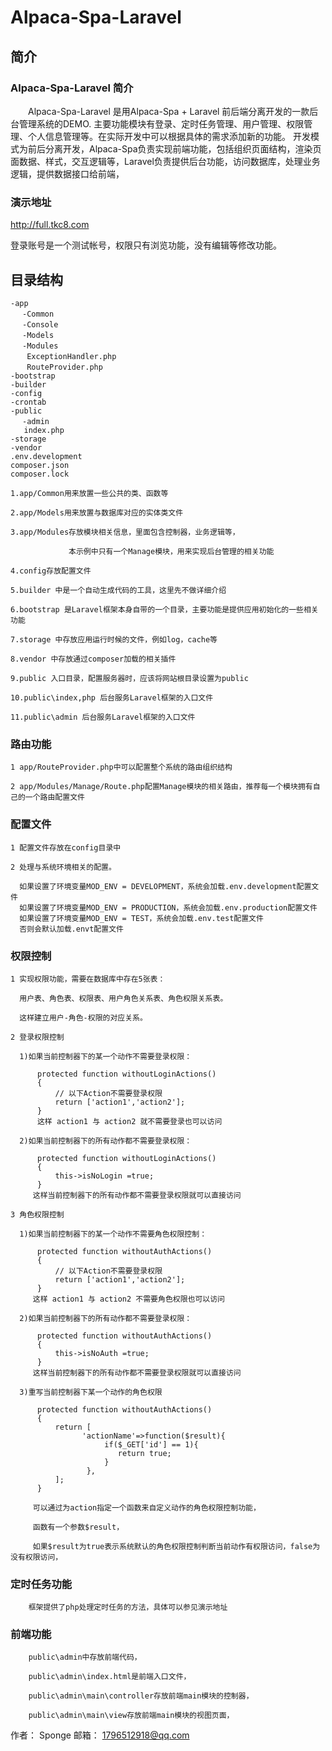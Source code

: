 # Alpaca-Spa-Laravel

## 简介

### Alpaca-Spa-Laravel 简介

&emsp;&emsp;Alpaca-Spa-Laravel 是用Alpaca-Spa + Laravel 前后端分离开发的一款后台管理系统的DEMO. 主要功能模块有登录、定时任务管理、用户管理、权限管理、个人信息管理等。在实际开发中可以根据具体的需求添加新的功能。
开发模式为前后分离开发，Alpaca-Spa负责实现前端功能，包括组织页面结构，渲染页面数据、样式，交互逻辑等，Laravel负责提供后台功能，访问数据库，处理业务逻辑，提供数据接口给前端，

### 演示地址

http://full.tkc8.com

登录账号是一个测试帐号，权限只有浏览功能，没有编辑等修改功能。

## 目录结构

```
-app
　 -Common
　 -Console
　 -Models
　 -Modules
　  ExceptionHandler.php
　  RouteProvider.php
-bootstrap
-builder
-config
-crontab
-public
　 -admin
   index.php
-storage
-vendor
.env.development
composer.json
composer.lock

```

```
1.app/Common用来放置一些公共的类、函数等

2.app/Models用来放置与数据库对应的实体类文件

3.app/Modules存放模块相关信息，里面包含控制器，业务逻辑等，

             本示例中只有一个Manage模块，用来实现后台管理的相关功能

4.config存放配置文件

5.builder 中是一个自动生成代码的工具，这里先不做详细介绍

6.bootstrap 是Laravel框架本身自带的一个目录，主要功能是提供应用初始化的一些相关功能

7.storage 中存放应用运行时候的文件，例如log，cache等

8.vendor 中存放通过composer加载的相关插件

9.public 入口目录，配置服务器时，应该将网站根目录设置为public

10.public\index,php 后台服务Laravel框架的入口文件

11.public\admin 后台服务Laravel框架的入口文件

```
### 路由功能

```
1 app/RouteProvider.php中可以配置整个系统的路由组织结构

2 app/Modules/Manage/Route.php配置Manage模块的相关路由，推荐每一个模块拥有自己的一个路由配置文件

```

### 配置文件

```
1 配置文件存放在config目录中

2 处理与系统环境相关的配置。

  如果设置了环境变量MOD_ENV = DEVELOPMENT，系统会加载.env.development配置文件
  如果设置了环境变量MOD_ENV = PRODUCTION，系统会加载.env.production配置文件
  如果设置了环境变量MOD_ENV = TEST，系统会加载.env.test配置文件
  否则会默认加载.envt配置文件

```

### 权限控制

```
1 实现权限功能，需要在数据库中存在5张表：

  用户表、角色表、权限表、用户角色关系表、角色权限关系表。

  这样建立用户-角色-权限的对应关系。

2 登录权限控制

  1)如果当前控制器下的某一个动作不需要登录权限：

      protected function withoutLoginActions()
      {
          // 以下Action不需要登录权限
          return ['action1','action2'];
      }
      这样 action1 与 action2 就不需要登录也可以访问

  2)如果当前控制器下的所有动作都不需要登录权限：

      protected function withoutLoginActions()
      {
          this->isNoLogin =true;
      }
     这样当前控制器下的所有动作都不需要登录权限就可以直接访问

3 角色权限控制

  1)如果当前控制器下的某一个动作不需要角色权限控制：

      protected function withoutAuthActions()
      {
          // 以下Action不需要登录权限
          return ['action1','action2'];
      }
     这样 action1 与 action2 不需要角色权限也可以访问

  2)如果当前控制器下的所有动作都不需要登录权限：

      protected function withoutAuthActions()
      {
          this->isNoAuth =true;
      }
     这样当前控制器下的所有动作都不需要登录权限就可以直接访问

  3)重写当前控制器下某一个动作的角色权限

      protected function withoutAuthActions()
      {
          return [
                'actionName'=>function($result){
                     if($_GET['id'] == 1){
                        return true;
                     }
                 },
          ];
      }

     可以通过为action指定一个函数来自定义动作的角色权限控制功能，

     函数有一个参数$result，

     如果$result为true表示系统默认的角色权限控制判断当前动作有权限访问，false为没有权限访问，

```

### 定时任务功能

```
    框架提供了php处理定时任务的方法，具体可以参见演示地址

```

### 前端功能

```
    public\admin中存放前端代码，

    public\admin\index.html是前端入口文件，

    public\admin\main\controller存放前端main模块的控制器，

    public\admin\main\view存放前端main模块的视图页面，

```




作者： Sponge
邮箱： 1796512918@qq.com

